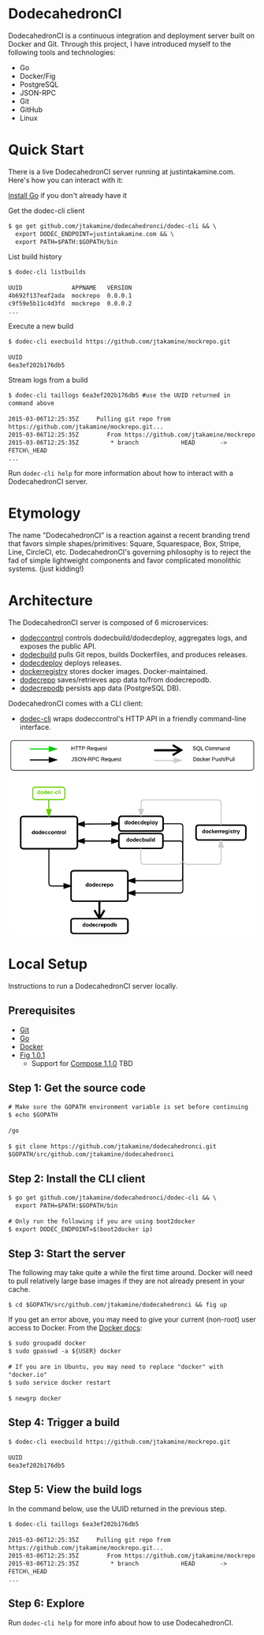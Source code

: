 DodecahedronCI
==============
DodecahedronCI is a continuous integration and deployment server built on Docker and Git.
Through this project, I have introduced myself to the following tools and technologies:
* Go
* Docker/Fig
* PostgreSQL
* JSON-RPC
* Git
* GitHub
* Linux


Quick Start
===========
There is a live DodecahedronCI server running at justintakamine.com. Here's how you can interact with it:

[Install Go](https://golang.org/doc/install) if you don't already have it

Get the dodec-cli client

    $ go get github.com/jtakamine/dodecahedronci/dodec-cli && \
      export DODEC_ENDPOINT=justintakamine.com && \
      export PATH=$PATH:$GOPATH/bin
      
List build history

    $ dodec-cli listbuilds
    
    UUID              APPNAME   VERSION
    4b692f137eaf2ada  mockrepo  0.0.0.1
    c9f59e5b11c4d3fd  mockrepo  0.0.0.2
    ...
    
Execute a new build

    $ dodec-cli execbuild https://github.com/jtakamine/mockrepo.git
    
    UUID
    6ea3ef202b176db5
    
Stream logs from a build

    $ dodec-cli taillogs 6ea3ef202b176db5 #use the UUID returned in command above
    
    2015-03-06T12:25:35Z	 Pulling git repo from https://github.com/jtakamine/mockrepo.git...
    2015-03-06T12:25:35Z	    From https://github.com/jtakamine/mockrepo
    2015-03-06T12:25:35Z	     * branch            HEAD       -> FETCH\_HEAD
    ...
    
Run `dodec-cli help` for more information about how to interact with a DodecahedronCI server.

Etymology
=========
The name "DodecahedronCI" is a reaction against a recent branding trend that favors simple shapes/primitives: Square, Squarespace, Box, Stripe, Line, CircleCI, etc. DodecahedronCI's governing philosophy is to reject the fad of simple lightweight components and favor complicated monolithic systems. (just kidding!)

Architecture
============

The DodecahedronCI server is composed of 6 microservices:
* [dodeccontrol](dodeccontrol/) controls dodecbuild/dodecdeploy, aggregates logs, and exposes the public API.
* [dodecbuild](dodecbuild/) pulls Git repos, builds Dockerfiles, and produces releases.
* [dodecdeploy](dodecdeploy/) deploys releases.
* [dockerregistry](https://github.com/docker/docker-registry) stores docker images. Docker-maintained.
* [dodecrepo](dodecrepo/) saves/retrieves app data to/from dodecrepodb.
* [dodecrepodb](dodecrepodb/) persists app data (PostgreSQL DB).

DodecahedronCI comes with a CLI client:
* [dodec-cli](dodec-cli/) wraps dodeccontrol's HTTP API in a friendly command-line interface.

![](arch.png)



Local Setup
===========
Instructions to run a DodecahedronCI server locally.

Prerequisites
-------------
* [Git](http://git-scm.com/book/en/v2/Getting-Started-Installing-Git)
* [Go](https://golang.org/doc/install)
* [Docker](https://docs.docker.com/installation/)
* [Fig 1.0.1](http://www.fig.sh/install.html)
  * Support for [Compose 1.1.0](https://github.com/docker/compose/releases) TBD

Step 1: Get the source code
---------------------------

    # Make sure the GOPATH environment variable is set before continuing
    $ echo $GOPATH
    
    /go
    
    $ git clone https://github.com/jtakamine/dodecahedronci.git $GOPATH/src/github.com/jtakamine/dodecahedronci
    
Step 2: Install the CLI client
------------------------------

    $ go get github.com/jtakamine/dodecahedronci/dodec-cli && \
      export PATH=$PATH:$GOPATH/bin
    
    # Only run the following if you are using boot2docker
    $ export DODEC_ENDPOINT=$(boot2docker ip)
    
Step 3: Start the server
------------------------
The following may take quite a while the first time around. Docker will need to pull relatively large base images if they are not already present in your cache.

    $ cd $GOPATH/src/github.com/jtakamine/dodecahedronci && fig up

If you get an error above, you may need to give your current (non-root) user access to Docker. From the [Docker docs](https://docs.docker.com/installation/ubuntulinux/#giving-non-root-access):

    $ sudo groupadd docker
    $ sudo gpasswd -a ${USER} docker
    
    # If you are in Ubuntu, you may need to replace "docker" with "docker.io"
    $ sudo service docker restart
    
    $ newgrp docker
    
Step 4: Trigger a build
-----------------------

    $ dodec-cli execbuild https://github.com/jtakamine/mockrepo.git
    
    UUID
    6ea3ef202b176db5

Step 5: View the build logs
---------------------------
In the command below, use the UUID returned in the previous step.

    $ dodec-cli taillogs 6ea3ef202b176db5
    
    2015-03-06T12:25:35Z	 Pulling git repo from https://github.com/jtakamine/mockrepo.git...
    2015-03-06T12:25:35Z	    From https://github.com/jtakamine/mockrepo
    2015-03-06T12:25:35Z	     * branch            HEAD       -> FETCH\_HEAD
    ...

Step 6: Explore
---------------
Run `dodec-cli help` for more info about how to use DodecahedronCI.

